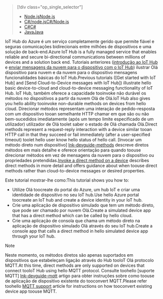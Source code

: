 > [!div class="op_single_selector"]
> * [<span data-ttu-id="a7a2b-101">Node.js</span><span class="sxs-lookup"><span data-stu-id="a7a2b-101">Node.js</span></span>](../articles/iot-hub/iot-hub-node-node-direct-methods.md)
> * [<span data-ttu-id="a7a2b-102">C#/node.js</span><span class="sxs-lookup"><span data-stu-id="a7a2b-102">C#/Node.js</span></span>](../articles/iot-hub/iot-hub-csharp-node-direct-methods.md)
> * [<span data-ttu-id="a7a2b-103">C#</span><span class="sxs-lookup"><span data-stu-id="a7a2b-103">C#</span></span>](../articles/iot-hub/iot-hub-csharp-csharp-direct-methods.md)
> * [<span data-ttu-id="a7a2b-104">Java</span><span class="sxs-lookup"><span data-stu-id="a7a2b-104">Java</span></span>](../articles/iot-hub/iot-hub-java-java-direct-methods.md)

<span data-ttu-id="a7a2b-105">IoT Hub do Azure é um serviço completamente gerido que permite fiável e seguras comunicações bidirecionais entre milhões de dispositivos e uma solução de back-end.</span><span class="sxs-lookup"><span data-stu-id="a7a2b-105">Azure IoT Hub is a fully managed service that enables reliable and secure bi-directional communications between millions of devices and a solution back end.</span></span> <span data-ttu-id="a7a2b-106">Tutoriais anteriores ([introdução ao IoT Hub] e [enviar mensagens da nuvem para o dispositivo com o IoT Hub]) ilustrar Olá dispositivo para nuvem e da nuvem para o dispositivo mensagens funcionalidades básicas do IoT Hub.</span><span class="sxs-lookup"><span data-stu-id="a7a2b-106">Previous tutorials ([Get started with IoT Hub] and [Send Cloud-to-Device messages with IoT Hub]) illustrate hello basic device-to-cloud and cloud-to-device messaging functionality of IoT Hub.</span></span> <span data-ttu-id="a7a2b-107">IoT Hub, também oferece a capacidade tooinvoke não durável os métodos no dispositivos a partir da nuvem Olá de Olá.</span><span class="sxs-lookup"><span data-stu-id="a7a2b-107">IoT Hub also gives you hello ability tooinvoke non-durable methods on devices from hello cloud.</span></span> <span data-ttu-id="a7a2b-108">Direcionar métodos representam uma interação de pedido-resposta com um dispositivo tooan semelhante HTTP chamar em que são ou não bem-sucedidos imediatamente (após um tempo limite especificado de um utilizador) utilizador de Olá toolet saber o estado de Olá chamada Olá.</span><span class="sxs-lookup"><span data-stu-id="a7a2b-108">Direct methods represent a request-reply interaction with a device similar tooan HTTP call in that they succeed or fail immediately (after a user-specified timeout) toolet hello user know hello status of hello call.</span></span> <span data-ttu-id="a7a2b-109">[Invocar um método direto num dispositivo] [ lnk-devguide-methods] descreve diretos métodos em mais detalhe e oferece orientação para quando toouse direcionar métodos em vez de mensagens da nuvem para o dispositivo ou propriedades pretendidas.</span><span class="sxs-lookup"><span data-stu-id="a7a2b-109">[Invoke a direct method on a device][lnk-devguide-methods] describes direct methods in more detail and offers guidance about when toouse direct methods rather than cloud-to-device messages or desired properties.</span></span>

<span data-ttu-id="a7a2b-110">Este tutorial mostrar-lhe como:</span><span class="sxs-lookup"><span data-stu-id="a7a2b-110">This tutorial shows you how to:</span></span>

* <span data-ttu-id="a7a2b-111">Utilize Olá toocreate do portal do Azure, um hub IoT e criar uma identidade de dispositivo no seu IoT hub.</span><span class="sxs-lookup"><span data-stu-id="a7a2b-111">Use hello Azure portal toocreate an IoT hub and create a device identity in your IoT hub.</span></span>
* <span data-ttu-id="a7a2b-112">Crie uma aplicação de dispositivo simulado que tem um método direto, que pode ser chamado por nuvem Olá.</span><span class="sxs-lookup"><span data-stu-id="a7a2b-112">Create a simulated device app that has a direct method which can be called by hello cloud.</span></span>
* <span data-ttu-id="a7a2b-113">Crie uma aplicação de consola que chama um método direto na aplicação de dispositivo simulado Olá através do seu IoT hub.</span><span class="sxs-lookup"><span data-stu-id="a7a2b-113">Create a console app that calls a direct method in hello simulated device app through your IoT hub.</span></span>

> [!NOTE]
> <span data-ttu-id="a7a2b-114">Neste momento, os métodos diretos são apenas suportados em dispositivos que estabeleçam ligação através do Hub tooIoT Olá protocolo MQTT.</span><span class="sxs-lookup"><span data-stu-id="a7a2b-114">At this time, direct methods are only supported on devices that connect tooIoT Hub using hello MQTT protocol.</span></span> <span data-ttu-id="a7a2b-115">Consulte toohello [suporte MQTT] [ lnk-devguide-mqtt] artigo para obter instruções sobre como toouse de aplicação de dispositivo existente do tooconvert MQTT.</span><span class="sxs-lookup"><span data-stu-id="a7a2b-115">Please refer toohello [MQTT support][lnk-devguide-mqtt] article for instructions on how tooconvert existing device app toouse MQTT.</span></span>


[lnk-devguide-methods]: ../articles/iot-hub/iot-hub-devguide-direct-methods.md
[lnk-devguide-mqtt]: ../articles/iot-hub/iot-hub-mqtt-support.md

[enviar mensagens da nuvem para o dispositivo com o IoT Hub]: ../articles/iot-hub/iot-hub-csharp-csharp-c2d.md
[introdução ao IoT Hub]: ../articles/iot-hub/iot-hub-node-node-getstarted.md